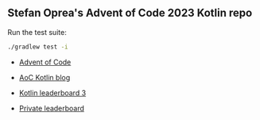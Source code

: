 ## Stefan Oprea's Advent of Code 2023 Kotlin repo

Run the test suite:
```bash
./gradlew test -i
```

 - [Advent of Code](https://adventofcode.com/)

 - [AoC Kotlin blog](https://blog.jetbrains.com/kotlin/2023/11/advent-of-code-2023-with-kotlin/)

 - [Kotlin leaderboard 3](https://adventofcode.com/2023/leaderboard/private/view/3240094)

 - [Private leaderboard](https://adventofcode.com/2023/leaderboard/private/view/19851)
